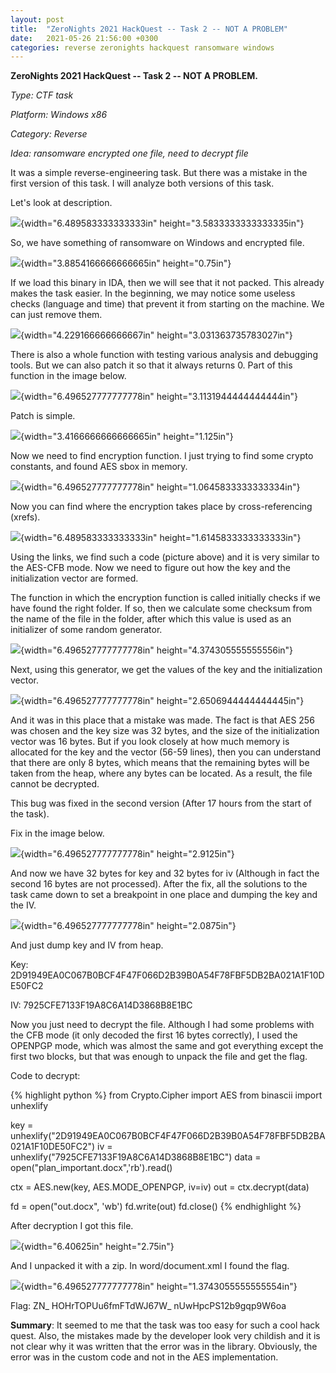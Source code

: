 ```yaml
---
layout: post
title:  "ZeroNights 2021 HackQuest -- Task 2 -- NOT A PROBLEM"
date:   2021-05-26 21:56:00 +0300
categories: reverse zeronights hackquest ransomware windows
---
```


**ZeroNights 2021 HackQuest -- Task 2 -- NOT A PROBLEM.**

*Type: CTF task*

*Platform: Windows x86*

*Category: Reverse*

*Idea: ransomware encrypted one file, need to decrypt file*

It was a simple reverse-engineering task. But there was a mistake in the
first version of this task. I will analyze both versions of this task.

Let's look at description.

![](/assets/2021-05-26-ZeroNights-HackQuest-Day-2-Not-a-problem/image1.png){width="6.489583333333333in"
height="3.5833333333333335in"}

So, we have something of ransomware on Windows and encrypted file.

![](/assets/2021-05-26-ZeroNights-HackQuest-Day-2-Not-a-problem/image2.png){width="3.8854166666666665in"
height="0.75in"}

If we load this binary in IDA, then we will see that it not packed. This
already makes the task easier. In the beginning, we may notice some
useless checks (language and time) that prevent it from starting on the
machine. We can just remove them.

![](/assets/2021-05-26-ZeroNights-HackQuest-Day-2-Not-a-problem/image3.png){width="4.229166666666667in"
height="3.031363735783027in"}

There is also a whole function with testing various analysis and
debugging tools. But we can also patch it so that it always returns 0.
Part of this function in the image below.

![](/assets/2021-05-26-ZeroNights-HackQuest-Day-2-Not-a-problem/image4.png){width="6.496527777777778in"
height="3.1131944444444444in"}

Patch is simple.

![](/assets/2021-05-26-ZeroNights-HackQuest-Day-2-Not-a-problem/image5.png){width="3.4166666666666665in"
height="1.125in"}

Now we need to find encryption function. I just trying to find some
crypto constants, and found AES sbox in memory.

![](/assets/2021-05-26-ZeroNights-HackQuest-Day-2-Not-a-problem/image6.png){width="6.496527777777778in"
height="1.0645833333333334in"}

Now you can find where the encryption takes place by cross-referencing
(xrefs).

![](/assets/2021-05-26-ZeroNights-HackQuest-Day-2-Not-a-problem/image7.png){width="6.489583333333333in"
height="1.6145833333333333in"}

Using the links, we find such a code (picture above) and it is very
similar to the AES-CFB mode. Now we need to figure out how the key and
the initialization vector are formed.

The function in which the encryption function is called initially checks
if we have found the right folder. If so, then we calculate some
checksum from the name of the file in the folder, after which this value
is used as an initializer of some random generator.

![](/assets/2021-05-26-ZeroNights-HackQuest-Day-2-Not-a-problem/image8.png){width="6.496527777777778in"
height="4.374305555555556in"}

Next, using this generator, we get the values of the key and the
initialization vector.

![](/assets/2021-05-26-ZeroNights-HackQuest-Day-2-Not-a-problem/image9.png){width="6.496527777777778in"
height="2.6506944444444445in"}

And it was in this place that a mistake was made. The fact is that AES
256 was chosen and the key size was 32 bytes, and the size of the
initialization vector was 16 bytes. But if you look closely at how much
memory is allocated for the key and the vector (56-59 lines), then you
can understand that there are only 8 bytes, which means that the
remaining bytes will be taken from the heap, where any bytes can be
located. As a result, the file cannot be decrypted.

This bug was fixed in the second version (After 17 hours from the start
of the task).

Fix in the image below.

![](/assets/2021-05-26-ZeroNights-HackQuest-Day-2-Not-a-problem/image10.png){width="6.496527777777778in"
height="2.9125in"}

And now we have 32 bytes for key and 32 bytes for iv (Although in fact
the second 16 bytes are not processed). After the fix, all the solutions
to the task came down to set a breakpoint in one place and dumping the
key and the IV.

![](/assets/2021-05-26-ZeroNights-HackQuest-Day-2-Not-a-problem/image11.png){width="6.496527777777778in"
height="2.0875in"}

And just dump key and IV from heap.

Key: 2D91949EA0C067B0BCF4F47F066D2B39B0A54F78FBF5DB2BA021A1F10DE50FC2

IV: 7925CFE7133F19A8C6A14D3868B8E1BC

Now you just need to decrypt the file. Although I had some problems with
the CFB mode (it only decoded the first 16 bytes correctly), I used the
OPENPGP mode, which was almost the same and got everything except the
first two blocks, but that was enough to unpack the file and get the
flag.

Code to decrypt:

{% highlight python %}
from Crypto.Cipher import AES
from binascii import unhexlify

key =
unhexlify(\"2D91949EA0C067B0BCF4F47F066D2B39B0A54F78FBF5DB2BA021A1F10DE50FC2\")
iv = unhexlify(\"7925CFE7133F19A8C6A14D3868B8E1BC\")
data = open(\"plan_important.docx\",\'rb\').read()

ctx = AES.new(key, AES.MODE_OPENPGP, iv=iv)
out = ctx.decrypt(data)

fd = open(\"out.docx\", \'wb\')
fd.write(out)
fd.close()
{% endhighlight %}

After decryption I got this file.

![](/assets/2021-05-26-ZeroNights-HackQuest-Day-2-Not-a-problem/image12.png){width="6.40625in" height="2.75in"}

And I unpacked it with a zip. In word/document.xml I found the flag.

![](/assets/2021-05-26-ZeroNights-HackQuest-Day-2-Not-a-problem/image13.png){width="6.496527777777778in"
height="1.3743055555555554in"}

Flag: ZN\_ HOHrTOPUu6fmFTdWJ67W\_ nUwHpcPS12b9gqp9W6oa

**Summary**: It seemed to me that the task was too easy for such a cool
hack quest. Also, the mistakes made by the developer look very childish
and it is not clear why it was written that the error was in the
library. Obviously, the error was in the custom code and not in the AES
implementation.
